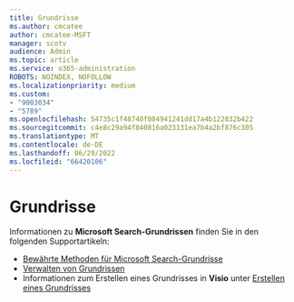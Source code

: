 ```yaml
---
title: Grundrisse
ms.author: cmcatee
author: cmcatee-MSFT
manager: scotv
audience: Admin
ms.topic: article
ms.service: o365-administration
ROBOTS: NOINDEX, NOFOLLOW
ms.localizationpriority: medium
ms.custom:
- "9003034"
- "5789"
ms.openlocfilehash: 54735c1f48740f084941241dd17a4b122832b422
ms.sourcegitcommit: c4e8c29a94f840816a023131ea7b4a2bf876c305
ms.translationtype: MT
ms.contentlocale: de-DE
ms.lasthandoff: 06/29/2022
ms.locfileid: "66420106"
---
```

# <a name="floor-plans"></a>Grundrisse

Informationen zu **Microsoft Search-Grundrissen**  finden Sie in den folgenden Supportartikeln:
- [Bewährte Methoden für Microsoft Search-Grundrisse](https://docs.microsoft.com/microsoftsearch/floorplans-bestpractices)  
- [Verwalten von Grundrissen](https://docs.microsoft.com/microsoftsearch/manage-floorplans)  
- Informationen zum Erstellen eines Grundrisses in  **Visio** unter [Erstellen eines Grundrisses](https://support.office.com/article/create-a-floor-plan-ec17da08-64aa-4ead-9b9b-35e821645791)